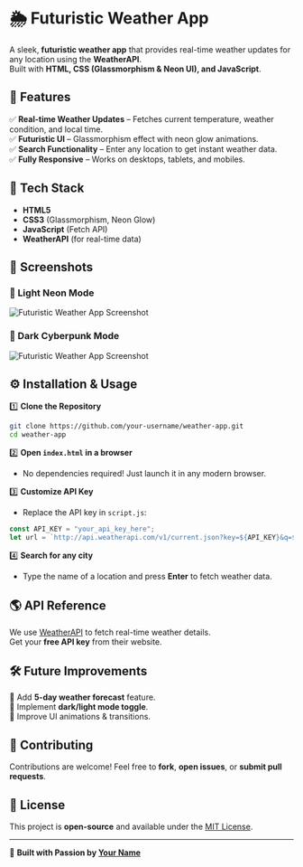 # 🌦️ Futuristic Weather App

A sleek, **futuristic weather app** that provides real-time weather updates for any location using the **WeatherAPI**.  
Built with **HTML, CSS (Glassmorphism & Neon UI), and JavaScript**.

## 🚀 Features

✅ **Real-time Weather Updates** – Fetches current temperature, weather condition, and local time.  
✅ **Futuristic UI** – Glassmorphism effect with neon glow animations.  
✅ **Search Functionality** – Enter any location to get instant weather data.  
✅ **Fully Responsive** – Works on desktops, tablets, and mobiles.  

## 🎨 Tech Stack

- **HTML5**
- **CSS3** (Glassmorphism, Neon Glow)
- **JavaScript** (Fetch API)
- **WeatherAPI** (for real-time data)

## 📸 Screenshots

### 🔹 Light Neon Mode
![Futuristic Weather App Screenshot](screenshot-light.png)

### 🔹 Dark Cyberpunk Mode
![Futuristic Weather App Screenshot](screenshot-dark.png)

## ⚙️ Installation & Usage

1️⃣ **Clone the Repository**  
```sh
git clone https://github.com/your-username/weather-app.git
cd weather-app
```

2️⃣ **Open `index.html` in a browser**  
- No dependencies required! Just launch it in any modern browser.

3️⃣ **Customize API Key**  
- Replace the API key in `script.js`:
```js
const API_KEY = "your_api_key_here";
let url = `http://api.weatherapi.com/v1/current.json?key=${API_KEY}&q=${targetLocation}&aqi=no`;
```

4️⃣ **Search for any city**  
- Type the name of a location and press **Enter** to fetch weather data.

## 🌎 API Reference

We use [WeatherAPI](https://www.weatherapi.com/) to fetch real-time weather details.  
Get your **free API key** from their website.

## 🛠️ Future Improvements

🔹 Add **5-day weather forecast** feature.  
🔹 Implement **dark/light mode toggle**.  
🔹 Improve UI animations & transitions.

## 🤝 Contributing

Contributions are welcome! Feel free to **fork**, **open issues**, or **submit pull requests**.

## 📜 License

This project is **open-source** and available under the [MIT License](LICENSE).

---

💙 **Built with Passion by [Your Name](https://github.com/your-username)**  
